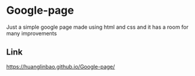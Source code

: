 # Google-page
Just a simple google page made using html and css and it has a room for many improvements

## Link
https://huanglinbao.github.io/Google-page/
